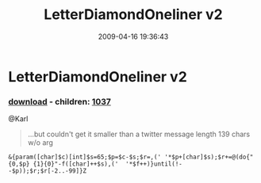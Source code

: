 ﻿---
pid:            1036
poster:         Robert Robelo
title:          LetterDiamondOneliner v2
date:           2009-04-16 19:36:43
format:         posh
parent:         0
parent:         0
children:       1037
---

# LetterDiamondOneliner v2

### [download](1036.ps1) - children: [1037](1037.md)

@Karl
> ...but couldn't get it smaller than a twitter message length
139 chars w/o arg

```posh
&{param([char]$c)[int]$s=65;$p=$c-$s;$r=,(' '*$p+[char]$s);$r+=@(do{"{0,$p} {1}{0}"-f([char]++$s),('  '*$f++)}until(!--$p));$r;$r[-2..-99]}Z

```
